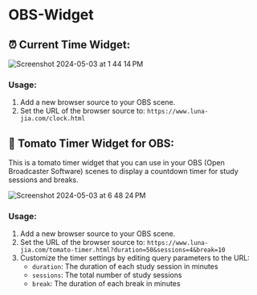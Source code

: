 # OBS-Widget
## ⏰ Current Time Widget:
![Screenshot 2024-05-03 at 1 44 14 PM](https://github.com/Luna-Jia/OBS-Widget/assets/73403516/76814c69-55fe-4606-829d-eaae35ffab99)

### Usage:

1. Add a new browser source to your OBS scene.
2. Set the URL of the browser source to: `https://www.luna-jia.com/clock.html`

   
## 🍅 Tomato Timer Widget for OBS:
This is a tomato timer widget that you can use in your OBS (Open Broadcaster Software) scenes to display a countdown timer for study sessions and breaks.

![Screenshot 2024-05-03 at 6 48 24 PM](https://github.com/Luna-Jia/OBS-Widget/assets/73403516/c1760d4b-62d3-410a-9398-4a91c8c1c48a)

### Usage:

1. Add a new browser source to your OBS scene.
2. Set the URL of the browser source to: `https://www.luna-jia.com/tomato-timer.html?duration=50&sessions=4&break=10`
3. Customize the timer settings by editing query parameters to the URL:
   - `duration`: The duration of each study session in minutes 
   - `sessions`: The total number of study sessions 
   - `break`: The duration of each break in minutes 


